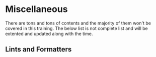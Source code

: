 # Miscellaneous

There are tons and tons of contents and the majority of them won't be covered in this training. The below list is not complete list and will be extented and updated along with the time.

## Lints and Formatters

